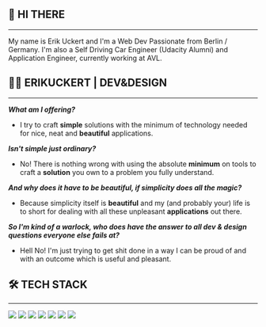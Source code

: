 ## 👋 HI **THERE**
---
My name is Erik Uckert and I'm a Web Dev Passionate from Berlin / Germany. I'm also a Self Driving Car Engineer (Udacity Alumni) and Application Engineer, currently working at AVL.

## 🧑‍💻 ERIK**UCKERT** | DEV&DESIGN
---
***What am I offering?***

- I try to craft **simple** solutions with the minimum of technology needed for nice, neat and **beautiful** applications. 

***Isn't simple just ordinary?***

- No! There is nothing wrong with using the absolute **minimum** on tools to craft a **solution** you own to a problem you fully understand.

***And why does it have to be beautiful, if simplicity does all the magic?***

- Because simplicity itself is **beautiful** and my (and probably your) life is to short for dealing with all these unpleasant **applications** out there.

***So I'm kind of a warlock, who does have the answer to all dev & design questions everyone else fails at?***

- Hell No! I'm just trying to get shit done in a way I can be proud of and with an outcome which is useful and pleasant.

## 🛠️ TECH **STACK**
---

![](https://img.shields.io/badge/Structural-HTML5-informational?style=flat&logo=html5&logoColor=white&color=2bbc8a)
![](https://img.shields.io/badge/Style-CSS-informational?style=flat&logo=css3&logoColor=white&color=2bbc8a)
![](https://img.shields.io/badge/Behavior-JAVASCRIPT-informational?style=flat&logo=javascript&logoColor=white&color=2bbc8a)
![](https://img.shields.io/badge/Automation-PYTHON-informational?style=flat&logo=python&logoColor=white&color=2bbc8a)
![](https://img.shields.io/badge/Frontend-VUE.JS-informational?style=flat&logo=vue.js&logoColor=white&color=2bbc8a)
![](https://img.shields.io/badge/Backend-FLASK-informational?style=flat&logo=flask&logoColor=white&color=2bbc8a)
![](https://img.shields.io/badge/Documentation-MARKDOWN-informational?style=flat&logo=markdown&logoColor=white&color=2bbc8a)

